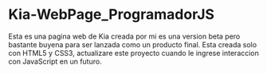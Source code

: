 # Kia-WebPage_ProgramadorJS
Esta es una pagina web de Kia creada por mi es una version beta pero bastante buyena para ser lanzada como un producto final. Esta creada solo con HTML5 y CSS3, actualizare este proyecto cuando le ingrese interaccion con JavaScript en un futuro.
